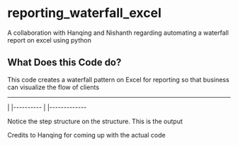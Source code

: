 # reporting_waterfall_excel
A collaboration with Hanqing and Nishanth regarding automating a waterfall report on excel using python

## What Does this Code do?
This code creates a waterfall pattern on Excel for reporting so that business can visualize the flow of clients

---
  |
  |----------
            |
            |-------------
                        
                      
Notice the step structure on the structure. This is the output

Credits to Hanqing for coming up with the actual code 
